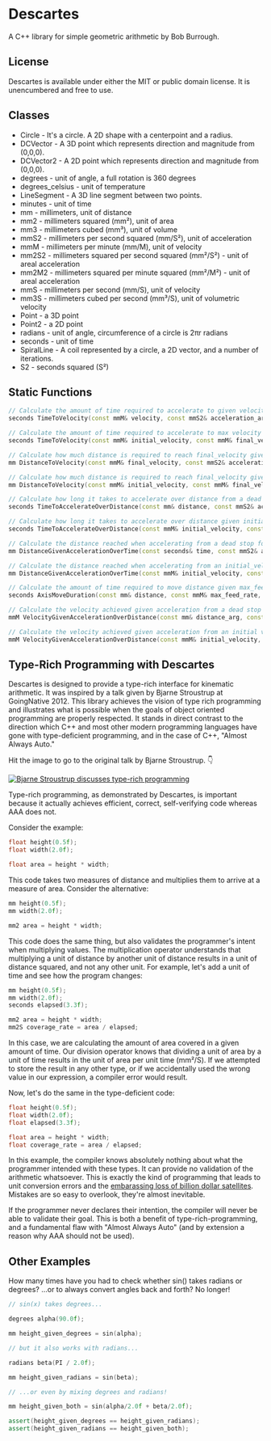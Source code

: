 # Descartes 

A C++ library for simple geometric arithmetic by Bob Burrough.


## License

Descartes is available under either the MIT or public domain license. It is unencumbered and free to use.


## Classes

* Circle - It's a circle. A 2D shape with a centerpoint and a radius.
* DCVector - A 3D point which represents direction and magnitude from (0,0,0).
* DCVector2 - A 2D point which represents direction and magnitude from (0,0,0).
* degrees - unit of angle, a full rotation is 360 degrees
* degrees_celsius - unit of temperature
* LineSegment - A 3D line segment between two points.
* minutes - unit of time
* mm - millimeters, unit of distance
* mm2 - millimeters squared (mm²), unit of area
* mm3 - millimeters cubed (mm³), unit of volume
* mmS2 - millimeters per second squared (mm/S²), unit of acceleration
* mmM - millimeters per minute (mm/M), unit of velocity
* mm2S2 - millimeters squared per second squared (mm²/S²) - unit of areal acceleration
* mm2M2 - millimeters squared per minute squared (mm²/M²) - unit of areal acceleration
* mmS - millimeters per second (mm/S), unit of velocity
* mm3S - millimeters cubed per second (mm³/S), unit of volumetric velocity
* Point - a 3D point
* Point2 - a 2D point
* radians - unit of angle, circumference of a circle is 2πr radians
* seconds - unit of time
* SpiralLine - A coil represented by a circle, a 2D vector, and a number of iterations.
* S2 - seconds squared (S²)


## Static Functions 

```cpp
// Calculate the amount of time required to accelerate to given velocity from a dead stop.
seconds TimeToVelocity(const mmM& velocity, const mmS2& acceleration_arg);

// Calculate the amount of time required to accelerate to max velocity given an initial velocity.
seconds TimeToVelocity(const mmM& initial_velocity, const mmM& final_velocity, const mmS2& acceleration_arg);

// Calculate how much distance is required to reach final_velocity given acceleration from a dead stop.
mm DistanceToVelocity(const mmM& final_velocity, const mmS2& acceleration_arg);

// Calculate how much distance is required to reach final_velocity given acceleration and initial velocity.
mm DistanceToVelocity(const mmM& initial_velocity, const mmM& final_velocity, const mmS2& acceleration_arg);

// Calculate how long it takes to accelerate over distance from a dead stop.
seconds TimeToAccelerateOverDistance(const mm& distance, const mmS2& acceleration_arg);

// Calculate how long it takes to accelerate over distance given initial_velocity.
seconds TimeToAccelerateOverDistance(const mmM& initial_velocity, const mm& distance, const mmS2& acceleration_arg);

// Calculate the distance reached when accelerating from a dead stop for an amount of time.
mm DistanceGivenAccelerationOverTime(const seconds& time, const mmS2& acceleration_arg);

// Calculate the distance reached when accelerating from an initial_velocity for an amount of time.
mm DistanceGivenAccelerationOverTime(const mmM& initial_velocity, const seconds& time, const mmS2& acceleration_arg);

// Calculate the amount of time required to move distance given max_feed_rate and acceleration_arg. The motion profile is a trapezoidal move from a dead stop to a dead stop.
seconds AxisMoveDuration(const mm& distance, const mmM& max_feed_rate, const mmS2& acceleration_arg);

// Calculate the velocity achieved given acceleration from a dead stop over a given distance.
mmM VelocityGivenAccelerationOverDistance(const mm& distance_arg, const mmS2& acceleration_arg);

// Calculate the velocity achieved given acceleration from an initial velocity over a given distance.
mmM VelocityGivenAccelerationOverDistance(const mmM& initial_velocity, const mm& distance, const mmS2& acceleration_arg);
```


## Type-Rich Programming with Descartes

Descartes is designed to provide a type-rich interface for kinematic arithmetic.  It was inspired by a talk given by Bjarne Stroustrup at GoingNative 2012. This library achieves the vision of type rich programming and illustrates what is possible when the goals of object oriented programming are properly respected. It stands in direct contrast to the direction which C++ and most other modern programming languages have gone with type-deficient programming, and in the case of C++, "Almost Always Auto."

Hit the image to go to the original talk by Bjarne Stroustrup. 👇

[![Bjarne Stroustrup discusses type-rich programming](https://img.youtube.com/vi/OB-bdWKwXsU/0.jpg)](https://www.youtube.com/watch?v=OB-bdWKwXsU&t=1110s)


Type-rich programming, as demonstrated by Descartes, is important because it actually achieves efficient, correct, self-verifying code whereas AAA does not.

Consider the example:

```cpp
float height(0.5f);
float width(2.0f);

float area = height * width;
```

This code takes two measures of distance and multiplies them to arrive at a measure of area. Consider the alternative:

```cpp
mm height(0.5f);
mm width(2.0f);

mm2 area = height * width;
```

This code does the same thing, but also validates the programmer's intent when multiplying values. The multiplication operator understands that multiplying a unit of distance by another unit of distance results in a unit of distance squared, and not any other unit.  For example, let's add a unit of time and see how the program changes:

```cpp
mm height(0.5f);
mm width(2.0f);
seconds elapsed(3.3f);

mm2 area = height * width;
mm2S coverage_rate = area / elapsed;
```

In this case, we are calculating the amount of area covered in a given amount of time. Our division operator knows that dividing a unit of area by a unit of time results in the unit of area per unit time (mm²/S).  If we attempted to store the result in any other type, or if we accidentally used the wrong value in our expression, a compiler error would result.

Now, let's do the same in the type-deficient code:

```cpp
float height(0.5f);
float width(2.0f);
float elapsed(3.3f);

float area = height * width;
float coverage_rate = area / elapsed;
```

In this example, the compiler knows absolutely nothing about what the programmer intended with these types.  It can provide no validation of the arithmetic whatsoever.  This is exactly the kind of programming that leads to unit conversion errors and the [embarassing loss of billion dollar satellites](https://solarsystem.nasa.gov/missions/mars-climate-orbiter/in-depth/). Mistakes are so easy to overlook, they're almost inevitable.

If the programmer never declares their intention, the compiler will never be able to validate their goal. This is both a benefit of type-rich-programming, and a fundamental flaw with "Almost Always Auto" (and by extension a reason why AAA should not be used).


## Other Examples

How many times have you had to check whether sin() takes radians or degrees? ...or to always convert angles back and forth? No longer!

```cpp
// sin(x) takes degrees...

degrees alpha(90.0f);

mm height_given_degrees = sin(alpha);

// but it also works with radians...

radians beta(PI / 2.0f);

mm height_given_radians = sin(beta);

// ...or even by mixing degrees and radians!

mm height_given_both = sin(alpha/2.0f + beta/2.0f);

assert(height_given_degrees == height_given_radians);
assert(height_given_radians == height_given_both);
```

